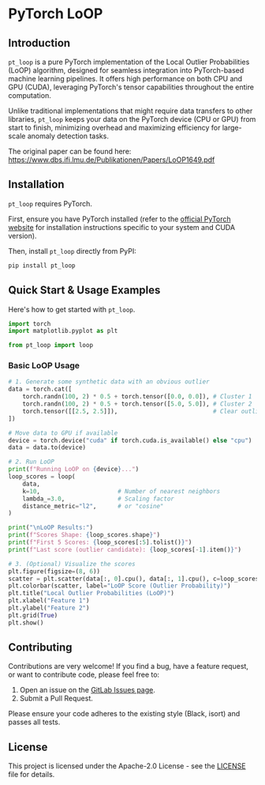# PyTorch LoOP

## Introduction

`pt_loop` is a pure PyTorch implementation of the Local Outlier Probabilities (LoOP) algorithm, designed for seamless integration into PyTorch-based machine learning pipelines.
It offers high performance on both CPU and GPU (CUDA), leveraging PyTorch's tensor capabilities throughout the entire computation.

Unlike traditional implementations that might require data transfers to other libraries, `pt_loop` keeps your data on the PyTorch device (CPU or GPU) from start to finish, minimizing overhead and maximizing efficiency for large-scale anomaly detection tasks.

The original paper can be found here: <https://www.dbs.ifi.lmu.de/Publikationen/Papers/LoOP1649.pdf>

## Installation

`pt_loop` requires PyTorch.

First, ensure you have PyTorch installed (refer to the [official PyTorch website](https://pytorch.org/get-started/locally/) for installation instructions specific to your system and CUDA version).

Then, install `pt_loop` directly from PyPI:

```bash
pip install pt_loop
```

## Quick Start & Usage Examples

Here's how to get started with `pt_loop`.

```python
import torch
import matplotlib.pyplot as plt

from pt_loop import loop
```

### Basic LoOP Usage

```python
# 1. Generate some synthetic data with an obvious outlier
data = torch.cat([
    torch.randn(100, 2) * 0.5 + torch.tensor([0.0, 0.0]), # Cluster 1
    torch.randn(100, 2) * 0.5 + torch.tensor([5.0, 5.0]), # Cluster 2
    torch.tensor([[2.5, 2.5]]),                           # Clear outlier
])

# Move data to GPU if available
device = torch.device("cuda" if torch.cuda.is_available() else "cpu")
data = data.to(device)

# 2. Run LoOP
print(f"Running LoOP on {device}...")
loop_scores = loop(
    data,
    k=10,                      # Number of nearest neighbors
    lambda_=3.0,               # Scaling factor
    distance_metric="l2",      # or "cosine"
)

print("\nLoOP Results:")
print(f"Scores Shape: {loop_scores.shape}")
print(f"First 5 Scores: {loop_scores[:5].tolist()}")
print(f"Last score (outlier candidate): {loop_scores[-1].item()}")

# 3. (Optional) Visualize the scores
plt.figure(figsize=(8, 6))
scatter = plt.scatter(data[:, 0].cpu(), data[:, 1].cpu(), c=loop_scores.cpu(), cmap="plasma", s=50, alpha=0.8)
plt.colorbar(scatter, label="LoOP Score (Outlier Probability)")
plt.title("Local Outlier Probabilities (LoOP)")
plt.xlabel("Feature 1")
plt.ylabel("Feature 2")
plt.grid(True)
plt.show()
```

## Contributing

Contributions are very welcome! If you find a bug, have a feature request, or want to contribute code, please feel free to:

1. Open an issue on the [GitLab Issues page](https://gitlab.com/hassonofer/pt_loop/-/issues).
1. Submit a Pull Request.

Please ensure your code adheres to the existing style (Black, isort) and passes all tests.

## License

This project is licensed under the Apache-2.0 License - see the [LICENSE](https://gitlab.com/hassonofer/pt_loop/blob/main/LICENSE) file for details.
